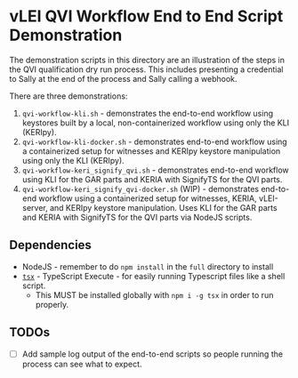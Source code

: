 # vLEI QVI Workflow End to End Script Demonstration

The demonstration scripts in this directory are an illustration of the steps in the QVI qualification dry run process. This includes presenting a credential to Sally at the end of the process and Sally calling a webhook. 

There are three demonstrations:
1. `qvi-workflow-kli.sh` - demonstrates the end-to-end workflow using keystores built by a local, non-containerized workflow using only the KLI (KERIpy).
2. `qvi-workflow-kli-docker.sh` - demonstrates end-to-end workflow using a containerized setup for witnesses and KERIpy keystore manipulation using only the KLI (KERIpy).
3. `qvi-workflow-keri_signify_qvi.sh` - demonstrates end-to-end workflow using KLI for the GAR parts and KERIA with SignifyTS for the QVI parts.
4. `qvi-workflow-keri_signify_qvi-docker.sh` (WIP) - demonstrates end-to-end workflow using a containerized setup for witnesses, KERIA, vLEI-server, and KERIpy keystore manipulation. Uses KLI for the GAR parts and KERIA with SignifyTS for the QVI parts via NodeJS scripts.

## Dependencies

- NodeJS - remember to do `npm install` in the `full` directory to install 
- [`tsx`](https://tsx.is/getting-started) - TypeScript Execute - for easily running Typescript files like a shell script.
  - This MUST be installed globally with `npm i -g tsx` in order to run properly.

## TODOs

- [ ] Add sample log output of the end-to-end scripts so people running the process can see what to expect.